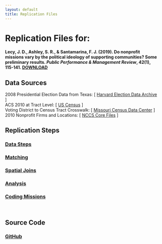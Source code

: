 ```yaml
---
layout: default
title: Replication Files
---
```


# Replication Files for:

#### Lecy, J. D., Ashley, S. R., & Santamarina, F. J. (2019). Do nonprofit missions vary by the political ideology of supporting communities? Some preliminary results. *Public Performance & Management Review*, 42(1), 115-141. [DOWNLOAD](https://github.com/lecy/political-ideology-of-nonprofits/raw/master/assets/Lecy-Ashley-Santamarina-PPMR-2019.pdf)

## Data Sources

2008 Presidential Election Data from Texas: [ [Harvard Election Data Archive](https://projects.iq.harvard.edu/eda/home) ]   
ACS 2010 at Tract Level: [ [US Census](https://www.census.gov/programs-surveys/acs/guidance/comparing-acs-data/2010.html) ]  
Voting District to Census Tract Crosswalk: [ [Missouri Census Data Center](http://mcdc.missouri.edu/applications/geocorr2014.html) ]  
2010 Nonprofit Firms and Locations: [ [NCCS Core Files](https://nccs-data.urban.org/index.php) ]  

## Replication Steps

### [ Data Steps ](/DATA/01-data-steps.html)

### [Matching](/DATA/02-matching.html)

### [Spatial Joins](/DATA/03-spatial-joins.html)

### [Analysis](/DATA/04-analysis.html)

### [Coding Missions](coding-mission.html)

<br>

## Source Code

### [GitHub](https://github.com/lecy/political-ideology-of-nonprofits/tree/master/DATA)





